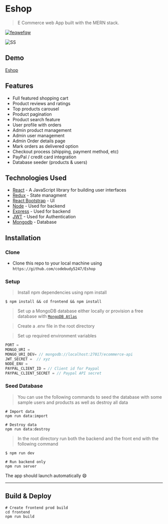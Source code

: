 # Eshop

> E Commerce web App  built with the MERN stack.

<a href="https://online-shop22.herokuapp.com/"><img src="https://imgur.com/344cvhG" title="Ecommerce" alt="feqwefqw"></a>

![SS](https://imgur.com/344cvhG)


## Demo

[Eshop](https://online-shop22.herokuapp.com/)

## Features

- Full featured shopping cart
- Product reviews and ratings
- Top products carousel
- Product pagination
- Product search feature
- User profile with orders
- Admin product management
- Admin user management
- Admin Order details page
- Mark orders as delivered option
- Checkout process (shipping, payment method, etc)
- PayPal / credit card integration
- Database seeder (products & users)

##  Technologies Used

* [React](https://reactjs.org/) - A JavaScript library for building user interfaces
* [Redux](https://redux.js.org/) - State managment
* [React Bootstrap](https://redux.js.org/)  - UI
* [Node](https://nodejs.org/en/) - Used for backend
* [Express](https://nodejs.org/en/) - Used for backend
* [JWT](https://nodejs.org/en/) - Used for Authentication
* [Mongodb](https://www.mongodb.com/) - Database


## Installation

### Clone

- Clone this repo to your local machine using `https://github.com/codebudy5247/Eshop`

### Setup

> Install npm dependencies using npm install

```shell
$ npm install && cd frontend && npm install
```

> Set up a MongoDB database either locally or provision a free database with <a href='https://www.mongodb.com/cloud/atlas'>`MongoDB Atlas`</a>

> Create a .env file in the root directory

> Set up required environment variables

```javascript
PORT = 
MONGO_URI = 
MONGO_URI_DEV= // mongodb://localhost:27017/ecommerce-api
JWT_SECRET =  // xyz
NODE_ENV =  
PAYPAL_CLIENT_ID = // Client id for Paypal
PAYPAL_CLIENT_SECRET = // Paypal API secret
```
### Seed Database

> You can use the following commands to seed the database with some sample users and products as well as destroy all data

```
# Import data
npm run data:import

# Destroy data
npm run data:destroy

```
> In the root directory run both the backend and the front end with the following command
```shell
$ npm run dev

# Run backend only
npm run server
```

The app should launch automatically 😄

---

## Build & Deploy

```
# Create frontend prod build
cd frontend
npm run build
```


```
